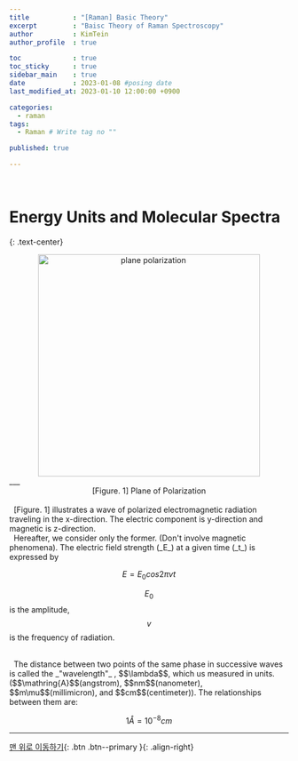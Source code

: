 ```yaml
---
title           : "[Raman] Basic Theory"
excerpt         : "Baisc Theory of Raman Spectroscopy"
author          : KimTein
author_profile  : true

toc             : true 
toc_sticky      : true
sidebar_main    : true
date            : 2023-01-08 #posing date
last_modified_at: 2023-01-10 12:00:00 +0900

categories:
  - raman
tags: 
  - Raman # Write tag no ""

published: true

---
```

<!-- outline-start -->
<br>

# Energy Units and Molecular Spectra
{: .text-center}
<br>
<center>
<a href='https://en.wikipedia.org/wiki/Plane_of_polarization'>
<img alt="plane polarization" src="https://upload.wikimedia.org/wikipedia/commons/9/99/EM-Wave.gif" width=400>
</a>
</center>
___
<figcaption style="text-align: center;">
[Figure. 1] Plane of Polarization </figcaption>

<br>
&nbsp; [Figure. 1] illustrates a wave of polarized electromagnetic radiation traveling in the x-direction. The electric component is y-direction and magnetic is z-direction.
<br>
&nbsp; Hereafter, we consider only the former. (Don't involve magnetic phenomena). The electric field strength (_E_) at a given time (_t_) is expressed by 

$$ E = E_0cos2\pi vt \tag{1} $$

$$E_0$$ is the amplitude, $$v$$ is the frequency of radiation.

<br>
&nbsp; The distance between two points of the same phase in successive waves is called the _"wavelength"_ , $$\lambda$$, which us measured in units.($$\mathring{A}$$(angstrom), $$nm$$(nanometer), $$m\mu$$(millimicron), and $$cm$$(centimeter)). The relationships between them are:

$$1 \mathring{A} = 10^{-8} cm $$




___
[맨 위로 이동하기](#){: .btn .btn--primary }{: .align-right}

<!-- 수식넣기
$$
\begin{align}
\mbox{Union: } & A\cup B = {x\mid x\in A \mbox{ or } x\in B} \tag{1}\\
\mbox{Concatenation: } & A\circ B = {xy\mid x\in A \mbox{ and } y\in B} \tag{2}\\
\mbox{Star: } & A^\star = {x_1x_2\ldots x_k \mid k\geq 0 \mbox{ and each } x_i\in A} \tag{3}
\end{align}
$$
-->